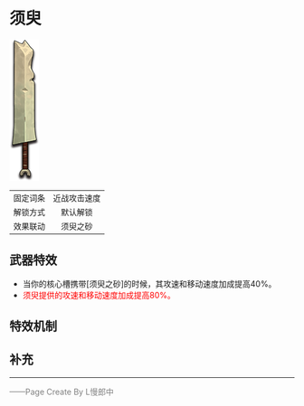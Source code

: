 # 须臾
![须臾](../Img/Texture2D_Sword/须臾.png)

|||
|:----:|:----:|
|固定词条|近战攻击速度|
|解锁方式|默认解锁|
|效果联动|须臾之砂|


## 武器特效
- 当你的核心槽携带[须臾之砂]的时候，其攻速和移动速度加成提高40%。
- <font color=red>须臾提供的攻速和移动速度加成提高80%。</font>

## 特效机制

## 补充

---

<font color=grey>——Page Create By L慢郎中</font>
